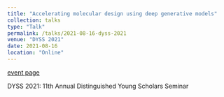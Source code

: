 ```yaml
---
title: "Accelerating molecular design using deep generative models"
collection: talks
type: "Talk"
permalink: /talks/2021-08-16-dyss-2021
venue: "DYSS 2021"
date: 2021-08-16
location: "Online"
---
```


[event page](https://depts.washington.edu/dyss/2021.html)

DYSS 2021: 11th Annual Distinguished Young Scholars Seminar
